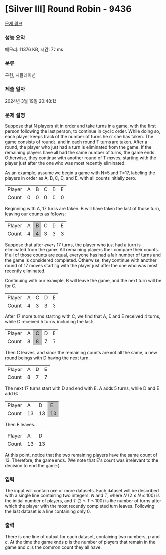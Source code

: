 # [Silver III] Round Robin - 9436 

[문제 링크](https://www.acmicpc.net/problem/9436) 

### 성능 요약

메모리: 11376 KB, 시간: 72 ms

### 분류

구현, 시뮬레이션

### 제출 일자

2024년 3월 19일 20:48:12

### 문제 설명

<p>Suppose that N players sit in order and take turns in a game, with the first person following the last person, to continue in cyclic order. While doing so, each player keeps track of the number of turns he or she has taken. The game consists of rounds, and in each round T turns are taken. After a round, the player who just had a turn is eliminated from the game. If the remaining players have all had the same number of turns, the game ends. Otherwise, they continue with another round of T moves, starting with the player just after the one who was most recently eliminated.</p>

<p>As an example, assume we begin a game with N=5 and T=17, labeling the players in order as A, B, C, D, and E, with all counts initially zero.</p>

<table class="table table-bordered" style="height:50px; text-align:left; width:250px">
	<tbody>
		<tr>
			<td style="vertical-align:top">Player</td>
			<td style="vertical-align:top">A</td>
			<td style="vertical-align:top">B</td>
			<td style="vertical-align:top">C</td>
			<td style="vertical-align:top">D</td>
			<td style="vertical-align:top">E</td>
		</tr>
		<tr>
			<td style="vertical-align:top">Count</td>
			<td style="vertical-align:top">0</td>
			<td style="vertical-align:top">0</td>
			<td style="vertical-align:top">0</td>
			<td style="vertical-align:top">0</td>
			<td style="vertical-align:top">0</td>
		</tr>
	</tbody>
</table>

<p>Beginning with A, 17 turns are taken. B will have taken the last of those turn, leaving our counts as follows:</p>

<table class="table table-bordered" style="height:50px; text-align:left; width:250px">
	<tbody>
		<tr>
			<td style="vertical-align:top">Player</td>
			<td style="vertical-align:top">A</td>
			<td style="background-color:silver; vertical-align:top">B</td>
			<td style="vertical-align:top">C</td>
			<td style="vertical-align:top">D</td>
			<td style="vertical-align:top">E</td>
		</tr>
		<tr>
			<td style="vertical-align:top">Count</td>
			<td style="vertical-align:top">4</td>
			<td style="background-color:silver; vertical-align:top">4</td>
			<td style="vertical-align:top">3</td>
			<td style="vertical-align:top">3</td>
			<td style="vertical-align:top">3</td>
		</tr>
	</tbody>
</table>

<p>Suppose that after <em>every</em> 17 turns, the player who just had a turn is eliminated from the game. All remaining players then compare their counts. If all of those counts are equal, everyone has had a fair number of turns and the game is considered completed. Otherwise, they continue with another round of 17 moves starting with the player just after the one who was most recently eliminated.</p>

<p>Continuing with our example, B will leave the game, and the next turn will be for C.</p>

<table class="table table-bordered" style="height:50px; text-align:left; width:250px">
	<tbody>
		<tr>
			<td style="vertical-align:top">Player</td>
			<td style="vertical-align:top">A</td>
			<td style="vertical-align:top">C</td>
			<td style="vertical-align:top">D</td>
			<td style="vertical-align:top">E</td>
		</tr>
		<tr>
			<td style="vertical-align:top">Count</td>
			<td style="vertical-align:top">4</td>
			<td style="vertical-align:top">3</td>
			<td style="vertical-align:top">3</td>
			<td style="vertical-align:top">3</td>
		</tr>
	</tbody>
</table>

<p>After 17 more turns starting with C, we find that A, D and E received 4 turns, while C received 5 turns, including the last:</p>

<table class="table table-bordered" style="height:50px; text-align:left; width:250px">
	<tbody>
		<tr>
			<td style="vertical-align:top">Player</td>
			<td style="vertical-align:top">A</td>
			<td style="background-color:silver; vertical-align:top">C</td>
			<td style="vertical-align:top">D</td>
			<td style="vertical-align:top">E</td>
		</tr>
		<tr>
			<td style="vertical-align:top">Count</td>
			<td style="vertical-align:top">8</td>
			<td style="background-color:silver; vertical-align:top">8</td>
			<td style="vertical-align:top">7</td>
			<td style="vertical-align:top">7</td>
		</tr>
	</tbody>
</table>

<p>Then C leaves, and since the remaining counts are not all the same, a new round beings with D having the next turn.</p>

<table class="table table-bordered" style="height:50px; text-align:left; width:250px">
	<tbody>
		<tr>
			<td style="vertical-align:top">Player</td>
			<td style="vertical-align:top">A</td>
			<td style="vertical-align:top">D</td>
			<td style="vertical-align:top">E</td>
		</tr>
		<tr>
			<td style="vertical-align:top">Count</td>
			<td style="vertical-align:top">8</td>
			<td style="vertical-align:top">7</td>
			<td style="vertical-align:top">7</td>
		</tr>
	</tbody>
</table>

<p>The next 17 turns start with D and end with E.   A adds 5 turns, while D and E add 6:</p>

<table class="table table-bordered" style="height:50px; text-align:left; width:250px">
	<tbody>
		<tr>
			<td style="vertical-align:top">Player</td>
			<td style="vertical-align:top">A</td>
			<td style="vertical-align:top">D</td>
			<td style="background-color:silver; vertical-align:top">E</td>
		</tr>
		<tr>
			<td style="vertical-align:top">Count</td>
			<td style="vertical-align:top">13</td>
			<td style="vertical-align:top">13</td>
			<td style="background-color:silver; vertical-align:top">13</td>
		</tr>
	</tbody>
</table>

<p>Then E leaves.</p>

<table class="table table-bordered" style="height:50px; text-align:left; width:250px">
	<tbody>
		<tr>
			<td style="vertical-align:top">Player</td>
			<td style="vertical-align:top">A</td>
			<td style="vertical-align:top">D</td>
		</tr>
		<tr>
			<td style="vertical-align:top">Count</td>
			<td style="vertical-align:top">13</td>
			<td style="vertical-align:top">13</td>
		</tr>
	</tbody>
</table>

<p>At this point, notice that the two remaining players have the same count of 13. Therefore, the game ends. (We note that E's count was irrelevant to the decision to end the game.)</p>

### 입력 

 <p>The input will contain one or more datasets.  Each dataset will be described with a single line containing two integers, <em>N</em> and <em>T</em>, where <em>N</em> (2 ≤ <em>N</em> ≤ 100) is the initial number of  players, and <em>T</em> (2 ≤ <em>T</em> ≤ 100) is the number of turns after which the player with the most recently completed turn leaves.  Following the last dataset is a line containing only 0.</p>

### 출력 

 <p>There is one line of output for each dataset, containing two numbers, <em>p</em> and <em>c</em>.  At the time the game ends <em>p</em> is the number of players that remain in the game and <em>c</em> is the common count they all have.</p>

